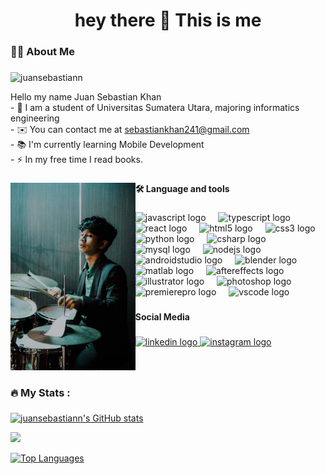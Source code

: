 <h1 align="center">hey there 👋 This is me</h1>

###

<h3 align="left">👩‍💻  About Me</h3>

###
<p align="left"> <img src="https://komarev.com/ghpvc/?username=juansebastiann&label=Profile%20views&color=0e75b6&style=flat" alt="juansebastiann" /> </p>

<p align="left">Hello my name Juan Sebastian Khan<br>
  - 🔭 I am a student of Universitas Sumatera Utara, majoring informatics engineering <br>
  - ✉️  You can contact me at <a href="mailto:sebastiankhan241@gmail.com">sebastiankhan241@gmail.com</a> <br> 
  - 📚 I'm currently learning Mobile Development <br>
  - ⚡ In my free time I read books.</p>

###

<img align="left" height="300" src="https://raw.githubusercontent.com/juansebastiann/juansebastiann/main/profile.jpeg"  />

###

<h4 align="left">🛠 Language and tools</h4>

###

<div align="left">
  <img src="https://cdn.jsdelivr.net/gh/devicons/devicon/icons/javascript/javascript-original.svg" height="30" alt="javascript logo"  />
  <img width="12" />
  <img src="https://cdn.jsdelivr.net/gh/devicons/devicon/icons/typescript/typescript-original.svg" height="30" alt="typescript logo"  />
  <img width="12" />
  <img src="https://cdn.jsdelivr.net/gh/devicons/devicon/icons/react/react-original.svg" height="30" alt="react logo"  />
  <img width="12" />
  <img src="https://cdn.jsdelivr.net/gh/devicons/devicon/icons/html5/html5-original.svg" height="30" alt="html5 logo"  />
  <img width="12" />
  <img src="https://cdn.jsdelivr.net/gh/devicons/devicon/icons/css3/css3-original.svg" height="30" alt="css3 logo"  />
  <img width="12" />
  <img src="https://cdn.jsdelivr.net/gh/devicons/devicon/icons/python/python-original.svg" height="30" alt="python logo"  />
  <img width="12" />
  <img src="https://cdn.jsdelivr.net/gh/devicons/devicon/icons/csharp/csharp-original.svg" height="30" alt="csharp logo"  />
  <img width="12" />
  <img src="https://cdn.jsdelivr.net/gh/devicons/devicon/icons/mysql/mysql-original.svg" height="30" alt="mysql logo"  />
  <img width="12" />
  <img src="https://cdn.jsdelivr.net/gh/devicons/devicon/icons/nodejs/nodejs-original.svg" height="30" alt="nodejs logo"  />
  <img width="12" />
  <img src="https://cdn.jsdelivr.net/gh/devicons/devicon/icons/androidstudio/androidstudio-original.svg" height="30" alt="androidstudio logo"  />
  <img width="12" />
  <img src="https://cdn.jsdelivr.net/gh/devicons/devicon/icons/blender/blender-original.svg" height="30" alt="blender logo"  />
  <img width="12" />
  <img src="https://cdn.jsdelivr.net/gh/devicons/devicon/icons/matlab/matlab-original.svg" height="30" alt="matlab logo"  />
  <img width="12" />
  <img src="https://cdn.jsdelivr.net/gh/devicons/devicon/icons/aftereffects/aftereffects-original.svg" height="30" alt="aftereffects logo"  />
  <img width="12" />
  <img src="https://cdn.jsdelivr.net/gh/devicons/devicon/icons/illustrator/illustrator-plain.svg" height="30" alt="illustrator logo"  />
  <img width="12" />
  <img src="https://cdn.jsdelivr.net/gh/devicons/devicon/icons/photoshop/photoshop-plain.svg" height="30" alt="photoshop logo"  />
  <img width="12" />
  <img src="https://cdn.jsdelivr.net/gh/devicons/devicon/icons/premierepro/premierepro-plain.svg" height="30" alt="premierepro logo"  />
  <img width="12" />
  <img src="https://cdn.jsdelivr.net/gh/devicons/devicon/icons/vscode/vscode-original.svg" height="30" alt="vscode logo"  />
</div>

###

<h4 align="left">Social Media</h4>

###

<div align="left">
  <a href="https://www.linkedin.com/in/juan-sebastian-b0b622254/" target="_blank">
    <img src="https://raw.githubusercontent.com/maurodesouza/profile-readme-generator/master/src/assets/icons/social/linkedin/default.svg" width="42" height="30" alt="linkedin logo"  />
  </a>
  <a href="https://www.instagram.com/juansebasstiann_/" target="_blank">
    <img src="https://raw.githubusercontent.com/maurodesouza/profile-readme-generator/master/src/assets/icons/social/instagram/default.svg" width="42" height="30" alt="instagram logo"  />
  </a>
</div>

###

<br clear="both">

<h3 align="left">🔥   My Stats :</h3>

###

<a href="http://www.github.com/juansebastiann"><img src="https://github-readme-stats.vercel.app/api?username=juansebastiann&show_icons=true&hide=issues,&count_private=true&title_color=22c55e&text_color=606C5D&icon_color=ef4444&bg_color=FFF4F4&hide_border=true&show_icons=true" alt="juansebastiann's GitHub stats" /></a>

<a href="http://www.github.com/juansebastiann"><img src="https://github-readme-streak-stats.herokuapp.com/?user=juansebastiann&stroke=606C5D&background=FFF4F4&ring=22c55e&fire=22c55e&currStreakNum=606C5D&currStreakLabel=22c55e&sideNums=606C5D&sideLabels=606C5D&dates=606C5D&hide_border=true" /></a>

<!-- <a href="http://www.github.com/juansebastiann"><img src="https://activity-graph.herokuapp.com/graph?username=juansebastiann&bg_color=FFF4F4&color=606C5D&line=ef4444&point=606C5D&area_color=FFF4F4&area=true&hide_border=true&custom_title=GitHub%20Commits%20Graph" alt="GitHub Commits Graph" /></a> -->

<a href="https://github.com/juansebastiann" align="left"><img src="https://github-readme-stats.vercel.app/api/top-langs/?username=juansebastiann&langs_count=10&title_color=22c55e&text_color=606C5D&icon_color=ef4444&bg_color=FFF4F4&hide_border=true&locale=en&custom_title=Top%20%Languages" alt="Top Languages" /></a>
